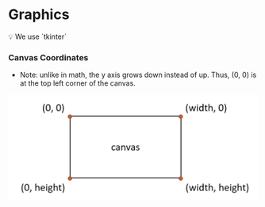 # Graphics

<aside>
💡 We use `tkinter`

</aside>

### Canvas Coordinates

- Note: unlike in math, the y axis grows down instead of up. Thus, (0, 0) is at the top left corner of the canvas.

![image](./img/2024-04-02-20-59-50.png)